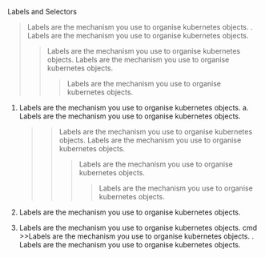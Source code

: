 Labels and Selectors

> Labels are the mechanism you use to organise kubernetes objects.
> . Labels are the mechanism you use to organise kubernetes objects.
>
> > Labels are the mechanism you use to organise kubernetes objects.
> > Labels are the mechanism you use to organise kubernetes objects.
> > >Labels are the mechanism you use to organise kubernetes objects.

1. Labels are the mechanism you use to organise kubernetes objects.
   a. Labels are the mechanism you use to organise kubernetes objects.
   > > Labels are the mechanism you use to organise kubernetes objects.
   > > Labels are the mechanism you use to organise kubernetes objects.
   > > >Labels are the mechanism you use to organise kubernetes objects.
   > > >>Labels are the mechanism you use to organise kubernetes objects.
2. Labels are the mechanism you use to organise kubernetes objects.

3. Labels are the mechanism you use to organise kubernetes objects.
cmd >>Labels are the mechanism you use to organise kubernetes objects.
. Labels are the mechanism you use to organise kubernetes objects.
